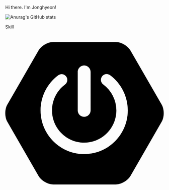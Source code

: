 Hi there. I'm Jonghyeon!

![Anurag's GitHub stats](https://github-readme-stats.vercel.app/api?username=jonghyeon95&show_icons=true&theme=radical)


Skill

<div align=center> 
  <svg role="img" viewBox="0 0 24 24" xmlns="http://www.w3.org/2000/svg"><title>Spring Boot</title><path d="m23.693 10.7058-4.73-8.1844c-.4094-.7106-1.4166-1.2942-2.2402-1.2942H7.2725c-.819 0-1.8308.5836-2.2402 1.2942L.307 10.7058c-.4095.7106-.4095 1.873 0 2.5837l4.7252 8.189c.4094.7107 1.4166 1.2943 2.2402 1.2943h9.455c.819 0 1.826-.5836 2.2402-1.2942l4.7252-8.189c.4095-.7107.4095-1.8732 0-2.5838zM10.9763 5.7547c0-.5365.4377-.9742.9742-.9742s.9742.4377.9742.9742v5.8217c0 .5366-.4377.9742-.9742.9742s-.9742-.4376-.9742-.9742zm.9742 12.4294c-3.6427 0-6.6077-2.965-6.6077-6.6077.0047-2.0896.993-4.0521 2.6685-5.304a.8657.8657 0 0 1 1.2142.1788.8657.8657 0 0 1-.1788 1.2143c-2.1602 1.6048-2.612 4.6592-1.0072 6.8194 1.6049 2.1603 4.6593 2.612 6.8195 1.0072 1.2378-.9177 1.9673-2.372 1.9673-3.9157a4.8972 4.8972 0 0 0-1.9861-3.925c-.386-.2824-.466-.8284-.1836-1.2143.2824-.386.8283-.466 1.2143-.1835 1.6895 1.2471 2.6826 3.2238 2.6873 5.3228 0 3.6474-2.965 6.6077-6.6077 6.6077z"/></svg>
  <br>
</div>

